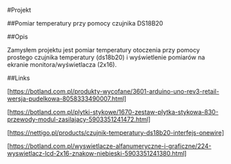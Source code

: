 #Projekt

##Pomiar temperatury przy pomocy czujnika DS18B20


##Opis

Zamysłem projektu jest pomiar temperatury otoczenia przy pomocy prostego czujnika temperatury (ds18b20) i wyświetlenie pomiarów na ekranie monitora/wyświetlacza (2x16).



##Links

[https://botland.com.pl/produkty-wycofane/3601-arduino-uno-rev3-retail-wersja-pudelkowa-8058333490007.html]

[https://botland.com.pl/plytki-stykowe/1670-zestaw-plytka-stykowa-830-przewody-modul-zasilajacy-5903351241472.html]

[https://nettigo.pl/products/czujnik-temperatury-ds18b20-interfejs-onewire]

[https://botland.com.pl/wyswietlacze-alfanumeryczne-i-graficzne/224-wyswietlacz-lcd-2x16-znakow-niebieski-5903351241380.html]



